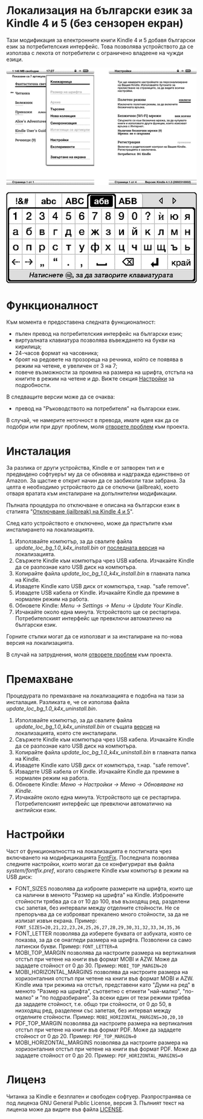 Локализация на български език за Kindle 4 и 5 (без сензорен екран) 
==================================================================

Тази модификация за електронните книги Kindle 4 и 5 добавя български език за потребителския интерфейс. Това позволява устройството да се използва с лекота от потребители с ограничено владеене на чужди езици.

![Потребителски интерфейс на български език](https://raw.githubusercontent.com/kaloyan-raev/kindle-nt-l10n-bg/gh-pages/images/gui-bg.gif)
<br><br>
![Виртуална клавиатура на кирилица](https://raw.githubusercontent.com/kaloyan-raev/kindle-nt-l10n-bg/gh-pages/images/keyboard-bg.gif)

Функционалност
==============

Към момента е предоставена следната функционалност:
* пълен превод на потребителския интерфейс на български език;
* виртуалната клавиатура позволява въвеждането на букви на кирилица;
* 24-часов формат на часовника;
* броят на редовете на прозореца на речника, който се появява в режим на четене, е увеличен от 3 на 7;
* повече възможности за промяна на размера на шрифта, отстъпа на книгите в режим на четене и др. Вижте секция [Настройки](https://github.com/kaloyan-raev/kindle-nt-l10n-bg/blob/master/README.md#Настройки) за подробности.

В следващите версии може да се очаква:
* превод на "Ръководството на потребителя" на български език.

В случай, че намерите неточност в превода, имате идея как да се подобри или при друг проблем, моля [отворете проблем](https://github.com/kaloyan-raev/kindle-nt-l10n-bg/issues/new) към проекта.

Инсталация
==========

За разлика от други устройства, Kindle е от затворен тип и е предвидено софтуерът му да се обновява и надгражда единствено от Amazon. За щастие е открит начин да се заобиколи тази забрана. За целта е необходимо устройството да се отключи (jailbreak), което отваря вратата към инсталиране на допълнителни модификации.

Пълната процедура по отключване e описана на български език в статията "[Отключване (jailbreak) на Kindle 4 и 5](https://hitrini.blogspot.bg/2017/03/jailbreak-kindle-4-5.html)".

След като устройството е отключено, може да пристъпите към инсталирането на локализацията.

1. Използвайте компютър, за да свалите файла _update_loc_bg_1.0_k4x_install.bin_ от [последната версия](https://github.com/kaloyan-raev/kindle-nt-l10n-bg/releases/latest) на локализацията.
1. Свържете Kindle към компютъра чрез USB кабела. Изчакайте Kindle да се разпознае като USB диск на компютъра.
1. Копирайте файла _update_loc_bg_1.0_k4x_install.bin_ в главната папка на Kindle.
1. Извадете Kindle като USB диск от компютъра, т.нар. "safe remove".
1. Извадете USB кабела от Kindle. Изчакайте Kindle да премине в нормален режим на работа.
1. Обновете Kindle: _Menu -> Settings -> Menu -> Update Your Kindle_.
1. Изчакайте около една минута. Устройството ще се рестартира. Потребителският интерфейс ще превключи автоматично на български език.

Горните стъпки могат да се използват и за инсталиране на по-нова версия на локализацията.

В случай на затруднения, моля [отворете проблем](https://github.com/kaloyan-raev/kindle-nt-l10n-bg/issues/new) към проекта.

Премахване
==========

Процедурата по премахване на локализацията е подобна на тази за инсталация. Разликата е, че се използва файла _update_loc_bg_1.0_k4x_uninstall.bin_.

1. Използвайте компютър, за да свалите файла _update_loc_bg_1.0_k4x_uninstall.bin_ от същата [версия](https://github.com/kaloyan-raev/kindle-nt-l10n-bg/releases) на локализацията, която сте инсталирали.
1. Свържете Kindle към компютъра чрез USB кабела. Изчакайте Kindle да се разпознае като USB диск на компютъра.
1. Копирайте файла _update_loc_bg_1.0_k4x_uninstall.bin_ в главната папка на Kindle.
1. Извадете Kindle като USB диск от компютъра, т.нар. "safe remove".
1. Извадете USB кабела от Kindle. Изчакайте Kindle да премине в нормален режим на работа.
1. Обновете Kindle: _Меню -> Настройки -> Меню -> Обновяване на Kindle_.
1. Изчакайте около една минута. Устройството ще се рестартира. Потребителският интерфейс ще превключи автоматично на английски език.

Настройки
=========

Част от функционалността на локализацията е постигната чрез включването на модифицикацията [FontFix](https://www.mobileread.com/forums/showthread.php?p=2551526#post2551526). Последната позволява следните настройки, които могат да се конфигурират във файла _system/fontfix.pref_, когато свържете Kindle към компютър в режим на USB диск:

* FONT_SIZES позволява да изброите размерите на шрифта, които ще са налични в менюто "Размер на шрифта" на Kindle. Изброените стойности трябва да са от 10 до 100, във възходящ ред, разделени със запетая, без интервали между отделните стойности. Не се препоръчва да се изброяват прекалено много стойности, за да не излизат извън екрана. Пример: ```FONT_SIZES=20,21,22,23,24,25,26,27,28,29,30,31,32,33,34,35,36```
* FONT_LETTER позволява да изберете буквата от азбуката, която се показва, за да се онагледи размера на шрифта. Позволени са само латински букви. Пример: ```FONT_LETTER=A```
* MOBI_TOP_MARGIN позволява да настроите размера на вертикалния отстъп при четене на книги във формат MOBI и AZW. Може да зададете стойност от 0 до 30. Пример: ```MOBI_TOP_MARGIN=20```
* MOBI_HORIZONTAL_MARGINS позволява да настроите размера на хоризонталния отстъп при четене на книги във формат MOBI и AZW. Kindle има три режима на отстъп, представени като "Думи на ред" в менюто "Размер на шрифта", съответно с етикети "най-малко", "по-малко" и "по подразбиране". За всеки един от тези режими трябва да зададете стойност, т.е. общо три стойности, от 0 до 50, в низходящ ред, разделени със запетая, без интервал между отделните стойности. Пример: ```MOBI_HORIZONTAL_MARGINS=30,20,10```
* PDF_TOP_MARGIN позволява да настроите размера на вертикалния отстъп при четене на книги във формат PDF. Може да зададете стойност от 0 до 20. Пример: ```PDF_TOP_MARGIN=0```
* MOBI_HORIZONTAL_MARGINS позволява да настроите размера на хоризонталния отстъп при четене на книги във формат PDF. Може да зададете стойност от 0 до 20. Пример: ```PDF_HORIZONTAL_MARGINS=0```

Лиценз
======

Читанка за Kindle е безплатен и свободен софтуер. Разпространява се под лиценза GNU General Public License, версия 3. Пълният текст на лиценза може да видите във файла [LICENSE](https://github.com/kaloyan-raev/kindle-nt-l10n-bg/blob/master/LICENSE).
